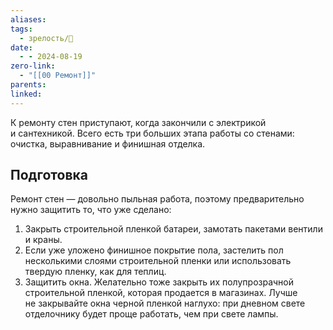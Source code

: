 ```yaml
---
aliases: 
tags:
  - зрелость/🌱
date:
  - - 2024-08-19
zero-link:
  - "[[00 Ремонт]]"
parents: 
linked:
---
```

К ремонту стен приступают, когда закончили с электрикой и сантехникой. Всего есть три больших этапа работы со стенами: очистка, выравнивание и финишная отделка.

## Подготовка
Ремонт стен — довольно пыльная работа, поэтому предварительно нужно защитить то, что уже сделано:
1. Закрыть строительной пленкой батареи, замотать пакетами вентили и краны.
2. Если уже уложено финишное покрытие пола, застелить пол несколькими слоями строительной пленки или использовать твердую пленку, как для теплиц.
3. Защитить окна. Желательно тоже закрыть их полупрозрачной строительной пленкой, которая продается в магазинах. Лучше не закрывайте окна черной пленкой наглухо: при дневном свете отделочнику будет проще работать, чем при свете лампы.